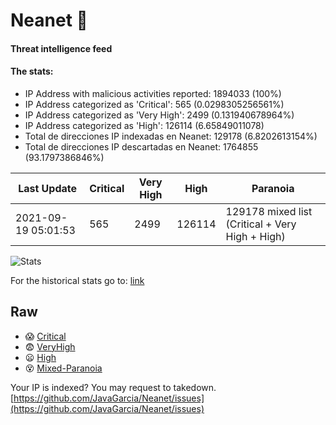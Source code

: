 # Neanet :hocho:
#### Threat intelligence feed
#### The stats:

- IP Address with malicious activities reported: 1894033 (100%)
- IP Address categorized as 'Critical':  565 (0.0298305256561%)
- IP Address categorized as 'Very High':  2499 (0.131940678964%)
- IP Address categorized as 'High':  126114 (6.65849011078)
- Total de direcciones IP indexadas en Neanet:  129178 (6.8202613154%)
- Total de direcciones IP descartadas en Neanet:  1764855 (93.1797386846%)

| Last Update | Critical | Very High | High | Paranoia |
| --- | --- | --- | --- | --- |
| 2021-09-19 05:01:53 | 565 | 2499 | 126114 | 129178 mixed list (Critical + Very High + High)|

![Stats](https://docs.google.com/spreadsheets/d/e/2PACX-1vSnaNMIXVabIpDJjufMlzH7poXnshF3mgd8Is1g9ytUEzVsP5my4Trn8f-xkoLLQ38xpL3HtmUexLo6/pubchart?oid=501124687&format=image)

For the historical stats go to: [link](/stats.csv)
## Raw
- :scream: [Critical](https://raw.githubusercontent.com/JavaGarcia/Neanet/master/blacklists/neanet_critical.txt)
- :fearful: [VeryHigh](https://raw.githubusercontent.com/JavaGarcia/Neanet/master/blacklists/neanet_veryHigh.txtt)
- :frowning: [High](https://raw.githubusercontent.com/JavaGarcia/Neanet/master/blacklists/neanet_high.txt)
- :dizzy_face: [Mixed-Paranoia](https://raw.githubusercontent.com/JavaGarcia/Neanet/master/blacklists/neanet_all.txt)


Your IP is indexed? You may request to takedown. [https://github.com/JavaGarcia/Neanet/issues](https://github.com/JavaGarcia/Neanet/issues)



































































































































































































































































































































































































































































































































































































































































































































































































































































































































































































































































































































































































































































































































































































































































































































































































































































































































































































































































































































































































































































































































































































































































































































































































































































































































































































































































































































































































































































































































































































































































































































































































































































































































































































































































































































































































































































































































































































































































































































































































































































































































































































































































































































































































































































































































































































































































































































































































































































































































































































































































































































































































































































































































































































































































































































































































































































































































































































































































































































































































































































































































































































































































































































































































































































































































































































































































































































































































































































































































































































































































































































































































































































































































































































































































































































































































































































































































































































































































































































































































































































































































































































































































































































































































































































































































































































































































































































































































































































































































































































































































